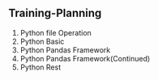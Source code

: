 ## Training-Planning
1. Python file Operation 
2. Python Basic
3. Python Pandas Framework
4. Python Pandas Framework(Continued)
5. Python Rest